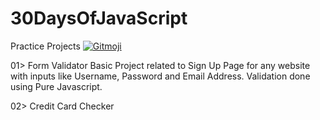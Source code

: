 # 30DaysOfJavaScript
Practice Projects
<a href="https://gitmoji.carloscuesta.me">
  <img src="https://img.shields.io/badge/gitmoji-%20😜%20😍-FFDD67.svg?style=flat-square" alt="Gitmoji">
</a>

01> Form Validator 
Basic Project related to Sign Up Page for any website with inputs like Username, Password and Email Address. Validation done using Pure Javascript.

02> Credit Card Checker